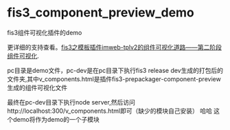 # fis3_component_preview_demo
fis3组件可视化插件的demo

更详细的支持查看。[fis3之模板插件imweb-tplv2的组件可视化道路——第二阶段组件可视化](http://www.cnblogs.com/chuaWeb/p/5881920.html).

pc目录是demo文件，pc-dev是在pc目录下执行fis3 release dev生成的打包后的文件夹,其中v_components.html是插件fis3-prepackager-component-preview生成的组件可视化文件

最终在pc-dev目录下执行node server,然后访问http://localhost:300/v_components.html即可（缺少的模块自己安装）
哈哈
这个demo将作为demo的一个子模块
